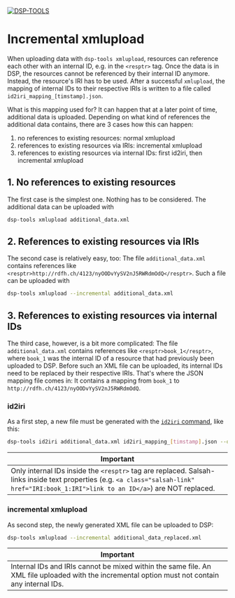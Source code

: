 [![DSP-TOOLS](https://img.shields.io/github/v/release/dasch-swiss/dsp-tools?include_prereleases&label=DSP-TOOLS)](https://github.com/dasch-swiss/dsp-tools)

# Incremental xmlupload

When uploading data with `dsp-tools xmlupload`,
resources can reference each other with an internal ID,
e.g. in the `<resptr>` tag.
Once the data is in DSP,
the resources cannot be referenced by their internal ID anymore.
Instead, the resource's IRI has to be used.
After a successful `xmlupload`, 
the mapping of internal IDs to their respective IRIs 
is written to a file called `id2iri_mapping_[timstamp].json`.

What is this mapping used for?
It can happen that at a later point of time,
additional data is uploaded.
Depending on what kind of references the additional data contains,
there are 3 cases how this can happen:

1. no references to existing resources: normal xmlupload
2. references to existing resources via IRIs: incremental xmlupload
3. references to existing resources via internal IDs: first id2iri, then incremental xmlupload



## 1. No references to existing resources

The first case is the simplest one. 
Nothing has to be considered. 
The additional data can be uploaded with 

```bash
dsp-tools xmlupload additional_data.xml
```



## 2. References to existing resources via IRIs

The second case is relatively easy, too:
The file `additional_data.xml` contains references like `<resptr>http://rdfh.ch/4123/nyOODvYySV2nJ5RWRdmOdQ</resptr>`. 
Such a file can be uploaded with 

```bash
dsp-tools xmlupload --incremental additional_data.xml
```



## 3. References to existing resources via internal IDs

The third case, however, is a bit more complicated:
The file `additional_data.xml` contains references like `<resptr>book_1</resptr>`,
where `book_1` was the internal ID of a resource that had previously been uploaded to DSP.
Before such an XML file can be uploaded,
its internal IDs need to be replaced by their respective IRIs.
That's where the JSON mapping file comes in:
It contains a mapping from `book_1` to `http://rdfh.ch/4123/nyOODvYySV2nJ5RWRdmOdQ`.



### id2iri

As a first step, 
a new file must be generated 
with the [`id2iri` command](./dsp-tools-usage.md#id2iri),
like this:

```bash
dsp-tools id2iri additional_data.xml id2iri_mapping_[timstamp].json --outfile additional_data_replaced.xml
```

| <center>Important</center>                                                                                                                                                              |
|-----------------------------------------------------------------------------------------------------------------------------------------------------------------------------------------|
| Only internal IDs inside the `<resptr>` tag are replaced. Salsah-links inside text properties (e.g. `<a class="salsah-link" href="IRI:book_1:IRI">link to an ID</a>`) are NOT replaced. |



### incremental xmlupload

As second step, the newly generated XML file can be uploaded to DSP:

```bash
dsp-tools xmlupload --incremental additional_data_replaced.xml
```

| <center>Important</center>                                                                                                                      |
|-------------------------------------------------------------------------------------------------------------------------------------------------|
| Internal IDs and IRIs cannot be mixed within the same file. An XML file uploaded with the incremental option must not contain any internal IDs. |
